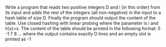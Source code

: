 Write a program that reads two positive integers D and i (in this order) from its input and adds the rest of the integers (all non-negative) in the input to a hash table of size D. Finally the program should output the content of the table. Use closed hashing with linear probing where the parameter is i and h(x)=x. The content of the table should be printed in the following format:
5
-1
7
8
...
where the output contains exactly D lines and an empty slot is printed as -1
